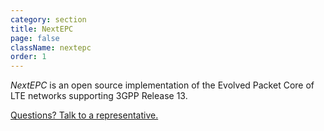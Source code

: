 ```yaml
---
category: section
title: NextEPC
page: false
className: nextepc
order: 1
---
```


*NextEPC* is an open source implementation of the Evolved Packet Core of LTE networks supporting 3GPP Release 13. 

[Questions? Talk to a representative.](mailto:brandon.lee@nextepc.com)
